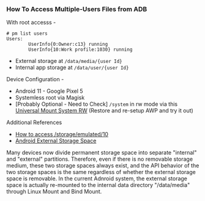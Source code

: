 

### How To Access Multiple-Users Files from ADB


With root accesss - 

```
# pm list users
Users:
        UserInfo{0:Owner:c13} running
        UserInfo{10:Work profile:1030} running
```


* External storage at `/data/media/{user Id}`
* Internal app storage at `/data/user/{user Id}`


Device Configuration - 

* Android 11 - Google Pixel 5  
* Systemless root via Magisk
* [Probably Optional - Need to Check] `/system` in rw mode via this [Universal Mount System RW](https://forum.xda-developers.com/t/closed-script-android-10-universal-mount-systemrw-superrw-featuring-makerw-read-write.4247311/)
(Restore and re-setup AWP and try it out)


Additional References 

* [How to access /storage/emulated/10](https://android.stackexchange.com/questions/221122/how-to-access-storage-emulated-10-multi-users-env-in-adb-shell-on-android-9)
* [Android External Storage Space](https://blog.fearcat.in/a?ID=01800-492b983d-a881-42d1-b745-d930d280f9bc)


Many devices now divide permanent storage space into separate "internal" and "external" partitions. Therefore, even if there is no removable storage medium, these two storage spaces always exist, and the API behavior of the two storage spaces is the same regardless of whether the external storage space is removable. In the current Adnroid system, the external storage space is actually re-mounted to the internal data directory "/data/media" through Linux Mount and Bind Mount.

